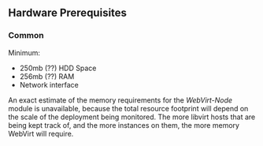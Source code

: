 ## Hardware Prerequisites

### Common ###

Minimum:

*  250mb (??) HDD Space
*  256mb (??) RAM
*  Network interface

An exact estimate of the memory requirements for the *WebVirt-Node* module is unavailable, because the total resource footprint will depend on the scale of the deployment being monitored.  The more libvirt hosts that are being kept track of, and the more instances on them, the more memory WebVirt will require.




